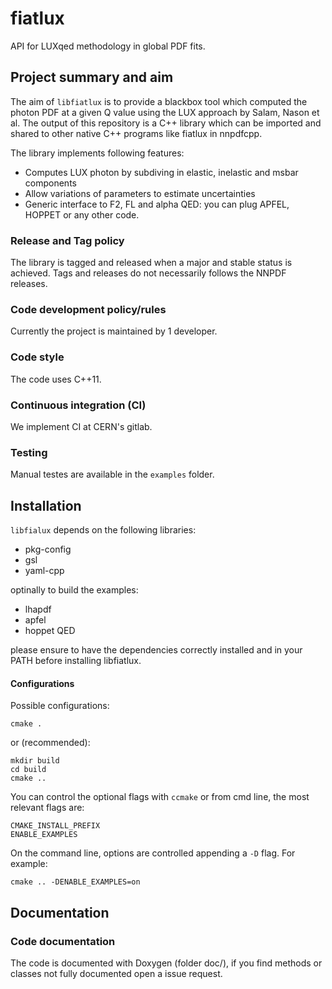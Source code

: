 # fiatlux
API for LUXqed methodology in global PDF fits.

## Project summary and aim

The aim of `libfiatlux` is to provide a blackbox tool which computed the photon PDF at a given Q value
using the LUX approach by Salam, Nason et al. The output of this repository is a C++ library
which can be imported and shared to other native C++ programs like fiatlux in nnpdfcpp. 

The library implements following features:
- Computes LUX photon by subdiving in elastic, inelastic and msbar components
- Allow variations of parameters to estimate uncertainties
- Generic interface to F2, FL and alpha QED: you can plug APFEL, HOPPET or any other code.

### Release and Tag policy

The library is tagged and released when a major and stable status is achieved. 
Tags and releases do not necessarily follows the NNPDF releases.

### Code development policy/rules

Currently the project is maintained by 1 developer.

### Code style

The code uses C++11.

### Continuous integration (CI)

We implement CI at CERN's gitlab. 

### Testing

Manual testes are available in the `examples` folder.

## Installation

`libfialux` depends on the following libraries:

- pkg-config
- gsl
- yaml-cpp

optinally to build the examples:
- lhapdf
- apfel
- hoppet QED

please ensure to have the dependencies correctly installed and in your PATH before installing libfiatlux.

#### Configurations

Possible configurations:

```Shell
cmake .

```
or (recommended):

```Shell
mkdir build
cd build
cmake ..

```
You can control the optional flags with `ccmake` or from cmd line, the most relevant flags are:

```Shell
CMAKE_INSTALL_PREFIX
ENABLE_EXAMPLES
```

On the command line, options are controlled appending a `-D` flag. For
example:

```
cmake .. -DENABLE_EXAMPLES=on
```

## Documentation

### Code documentation

The code is documented with Doxygen (folder doc/), if you find methods or classes not fully documented open a issue request.

